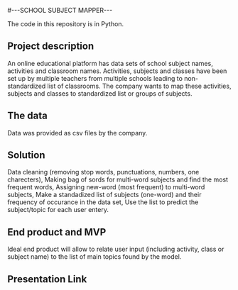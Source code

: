 #---SCHOOL SUBJECT MAPPER---

The code in this repository is in Python.

## Project description
An online educational platform has data sets of school subject names, activities and classroom names. 
Activities, subjects and classes have been set up by multiple teachers from multiple schools leading to non-standardized list of classrooms. 
The company wants to map these activities, subjects and classes to standardized list or groups of subjects. 

## The data

Data was provided as csv files by the company. 

## Solution
Data cleaning (removing stop words, punctuations, numbers, one charecters), 
Making bag of sords for multi-word subjects and find the most frequent words,
Assigning new-word (most frequent) to multi-word subjects,
Make a standadized list of subjects (one-word) and their frequency of occurance in the data set,
Use the list to predict the subject/topic for each user entery. 


## End product and MVP

Ideal end product will allow to relate user input (including activity, class or subject name) to the list of main topics found by the model. 

## Presentation Link
